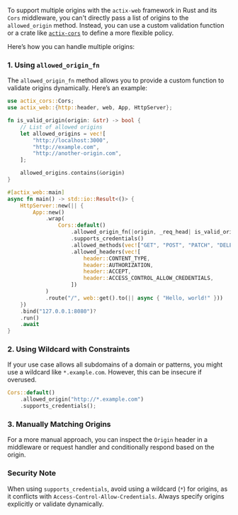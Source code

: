 To support multiple origins with the `actix-web` framework in Rust and its `Cors` middleware, you can't directly pass a list of origins to the `allowed_origin` method. Instead, you can use a custom validation function or a crate like [`actix-cors`](https://docs.rs/actix-cors/) to define a more flexible policy.

Here’s how you can handle multiple origins:

### 1. **Using `allowed_origin_fn`**
The `allowed_origin_fn` method allows you to provide a custom function to validate origins dynamically. Here’s an example:

```rust
use actix_cors::Cors;
use actix_web::{http::header, web, App, HttpServer};

fn is_valid_origin(origin: &str) -> bool {
    // List of allowed origins
    let allowed_origins = vec![
        "http://localhost:3000",
        "http://example.com",
        "http://another-origin.com",
    ];

    allowed_origins.contains(&origin)
}

#[actix_web::main]
async fn main() -> std::io::Result<()> {
    HttpServer::new(|| {
        App::new()
            .wrap(
                Cors::default()
                    .allowed_origin_fn(|origin, _req_head| is_valid_origin(origin))
                    .supports_credentials()
                    .allowed_methods(vec!["GET", "POST", "PATCH", "DELETE"])
                    .allowed_headers(vec![
                        header::CONTENT_TYPE,
                        header::AUTHORIZATION,
                        header::ACCEPT,
                        header::ACCESS_CONTROL_ALLOW_CREDENTIALS,
                    ])
            )
            .route("/", web::get().to(|| async { "Hello, world!" }))
    })
    .bind("127.0.0.1:8080")?
    .run()
    .await
}
```

### 2. **Using Wildcard with Constraints**
If your use case allows all subdomains of a domain or patterns, you might use a wildcard like `*.example.com`. However, this can be insecure if overused.

```rust
Cors::default()
    .allowed_origin("http://*.example.com")
    .supports_credentials();
```

### 3. **Manually Matching Origins**
For a more manual approach, you can inspect the `Origin` header in a middleware or request handler and conditionally respond based on the origin.

### Security Note
When using `supports_credentials`, avoid using a wildcard (`*`) for origins, as it conflicts with `Access-Control-Allow-Credentials`. Always specify origins explicitly or validate dynamically.
